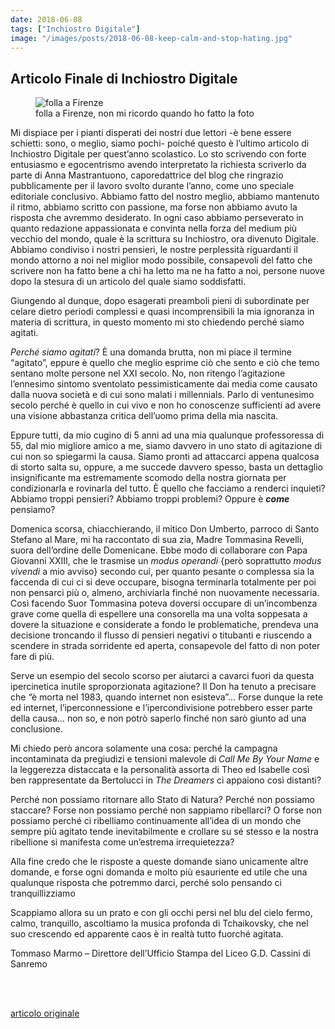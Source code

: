 ```yaml
---
date: 2018-06-08
tags: ["Inchiostro Digitale"]
image: "/images/posts/2018-06-08-keep-calm-and-stop-hating.jpg"
---
```

## Articolo Finale di Inchiostro Digitale
<!--more-->
<figure><img class="u-photo" src="{{ page.image }}" alt="folla a Firenze"><figcaption>folla a Firenze, non mi ricordo quando ho fatto la foto</figcaption></figure>

Mi dispiace per i pianti disperati dei nostri due lettori -è bene essere schietti: sono, o meglio, siamo pochi- poiché questo è l’ultimo articolo di Inchiostro Digitale per quest’anno scolastico. Lo sto scrivendo con forte entusiasmo e egocentrismo avendo interpretato la richiesta scriverlo da parte di Anna Mastrantuono, caporedattrice del blog che ringrazio pubblicamente per il lavoro svolto durante l’anno, come uno speciale editoriale conclusivo. Abbiamo fatto del nostro meglio, abbiamo mantenuto il ritmo, abbiamo scritto con passione, ma forse non abbiamo avuto la risposta che avremmo desiderato. In ogni caso abbiamo perseverato in quanto redazione appassionata e convinta nella forza del medium più vecchio del mondo, quale è la scrittura su Inchiostro, ora divenuto Digitale. Abbiamo condiviso i nostri pensieri, le nostre perplessità riguardanti il mondo attorno a noi nel miglior modo possibile, consapevoli del fatto che scrivere non ha fatto bene a chi ha letto ma ne ha fatto a noi, persone nuove dopo la stesura di un articolo del quale siamo soddisfatti.

Giungendo al dunque, dopo esagerati preamboli pieni di subordinate per celare dietro periodi complessi e quasi incomprensibili la mia ignoranza in materia di scrittura, in questo momento mi sto chiedendo perché siamo agitati.

_Perché siamo agitati_? È una domanda brutta, non mi piace il termine “agitato”, eppure è quello che meglio esprime ciò che sento e ciò che temo sentano molte persone nel XXI secolo. No, non ritengo l’agitazione l’ennesimo sintomo sventolato pessimisticamente dai media come causato dalla nuova società e di cui sono malati i millennials. Parlo di ventunesimo secolo perché è quello in cui vivo e non ho conoscenze sufficienti ad avere una visione abbastanza critica dell’uomo prima della mia nascita.

Eppure tutti, da mio cugino di 5 anni ad una mia qualunque professoressa di 55, dal mio migliore amico a me, siamo davvero in uno stato di agitazione di cui non so spiegarmi la causa. Siamo pronti ad attaccarci appena qualcosa di storto salta su, oppure, a me succede davvero spesso, basta un dettaglio insignificante ma estremamente scomodo della nostra giornata per condizionarla e rovinarla del tutto. È quello che facciamo a renderci inquieti? Abbiamo troppi pensieri? Abbiamo troppi problemi? Oppure è **_come_** pensiamo?

Domenica scorsa, chiacchierando, il mitico Don Umberto, parroco di Santo Stefano al Mare, mi ha raccontato di sua zia, Madre Tommasina Revelli, suora dell’ordine delle Domenicane. Ebbe modo di collaborare con Papa Giovanni XXIII, che le trasmise un _modus operandi_ {però soprattutto _modus vivendi_ a mio avviso} secondo cui, per quanto pesante o complessa sia la faccenda di cui ci si deve occupare, bisogna terminarla totalmente per poi non pensarci più o, almeno, archiviarla finché non nuovamente necessaria. Così facendo Suor Tommasina poteva doversi occupare di un’incombenza grave come quella di espellere una consorella ma una volta soppesata a dovere la situazione e considerate a fondo le problematiche, prendeva una decisione troncando il flusso di pensieri negativi o titubanti e riuscendo a scendere in strada sorridente ed aperta, consapevole del fatto di non poter fare di più.

Serve un esempio del secolo scorso per aiutarci a cavarci fuori da questa ipercinetica inutile sproporzionata agitazione? Il Don ha tenuto a precisare che “è morta nel 1983, quando internet non esisteva”… Forse dunque la rete ed internet, l’iperconnessione e l’ipercondivisione potrebbero esser parte della causa… non so,  e non potrò saperlo finché non sarò giunto ad una conclusione.

Mi chiedo però ancora solamente una cosa: perché la campagna incontaminata da pregiudizi e tensioni malevole di _Call Me By Your Name_ e la leggerezza distaccata e la personalità assorta di Theo ed Isabelle così ben rappresentate da Bertolucci in _The Dreamers_ ci appaiono così distanti?

Perché non possiamo ritornare allo Stato di Natura? Perché non possiamo staccare? Forse non possiamo perché non sappiamo ribellarci? O forse non possiamo perché ci ribelliamo continuamente all’idea di un mondo che sempre più agitato tende inevitabilmente e crollare su sé stesso e la nostra ribellione si manifesta come un’estrema irrequietezza?

Alla fine credo che le risposte a queste domande siano unicamente altre domande, e forse ogni domanda e molto più esauriente ed utile che una qualunque risposta che potremmo darci, perché solo pensando ci tranquillizziamo

Scappiamo allora su un prato e con gli occhi persi nel blu del cielo fermo, calmo, tranquillo, ascoltiamo la musica profonda di Tchaikovsky, che nel suo crescendo ed apparente caos è in realtà tutto fuorché agitata.


Tommaso Marmo – Direttore dell’Ufficio Stampa del Liceo G.D. Cassini di Sanremo

<br>
<br>

<a href="https://www.rivieratime.news/keep-calm-and-stop-hating-blog" rel="noopener" target="_blank">articolo originale</a>
